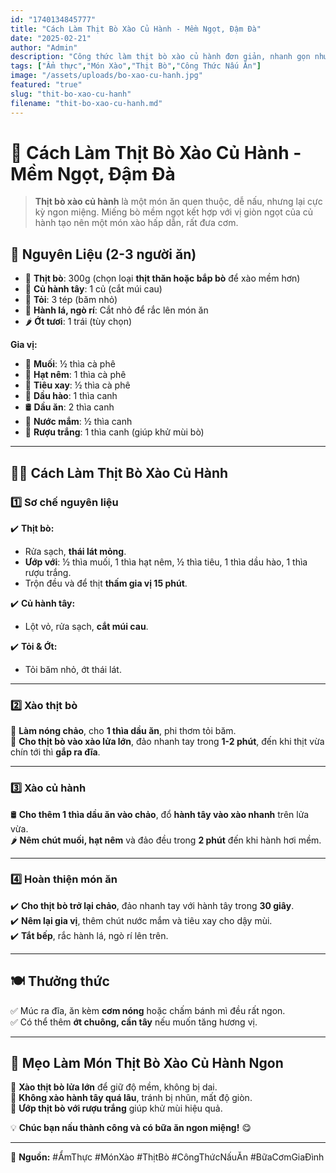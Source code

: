 ```yaml
---
id: "1740134845777"
title: "Cách Làm Thịt Bò Xào Củ Hành - Mềm Ngọt, Đậm Đà"
date: "2025-02-21"
author: "Admin"
description: "Công thức làm thịt bò xào củ hành đơn giản, nhanh gọn nhưng vẫn thơm ngon, hấp dẫn."
tags: ["Ẩm thực","Món Xào","Thịt Bò","Công Thức Nấu Ăn"]
image: "/assets/uploads/bo-xao-cu-hanh.jpg"
featured: "true"
slug: "thit-bo-xao-cu-hanh"
filename: "thit-bo-xao-cu-hanh.md"
---
```

# 🥩 Cách Làm Thịt Bò Xào Củ Hành - Mềm Ngọt, Đậm Đà  

>**Thịt bò xào củ hành** là một món ăn quen thuộc, dễ nấu, nhưng lại cực kỳ ngon miệng. Miếng bò mềm ngọt kết hợp với vị giòn ngọt của củ hành tạo nên một món xào hấp dẫn, rất đưa cơm.  


## 🛒 **Nguyên Liệu** (2-3 người ăn)  
- 🥩 **Thịt bò**: 300g (chọn loại **thịt thăn hoặc bắp bò** để xào mềm hơn)  
- 🧅 **Củ hành tây**: 1 củ (cắt múi cau)  
- 🧄 **Tỏi**: 3 tép (băm nhỏ)  
- 🌿 **Hành lá, ngò rí**: Cắt nhỏ để rắc lên món ăn  
- 🌶️ **Ớt tươi**: 1 trái (tùy chọn)  

**Gia vị:**  
- 🧂 **Muối**: ½ thìa cà phê  
- 🍚 **Hạt nêm**: 1 thìa cà phê  
- 🌿 **Tiêu xay**: ½ thìa cà phê  
- 🥢 **Dầu hào**: 1 thìa canh  
- 🛢️ **Dầu ăn**: 2 thìa canh  
- 🥄 **Nước mắm**: ½ thìa canh  
- 🍷 **Rượu trắng**: 1 thìa canh (giúp khử mùi bò)  

---

## 👩‍🍳 **Cách Làm Thịt Bò Xào Củ Hành**  

### 1️⃣ **Sơ chế nguyên liệu**  
✔️ **Thịt bò:**  
- Rửa sạch, **thái lát mỏng**.  
- **Ướp với**: ½ thìa muối, 1 thìa hạt nêm, ½ thìa tiêu, 1 thìa dầu hào, 1 thìa rượu trắng.  
- Trộn đều và để thịt **thấm gia vị 15 phút**.  

✔️ **Củ hành tây:**  
- Lột vỏ, rửa sạch, **cắt múi cau**.  

✔️ **Tỏi & Ớt:**  
- Tỏi băm nhỏ, ớt thái lát.  

---

### 2️⃣ **Xào thịt bò**  
🥄 **Làm nóng chảo**, cho **1 thìa dầu ăn**, phi thơm tỏi băm.  
🥩 **Cho thịt bò vào xào lửa lớn**, đảo nhanh tay trong **1-2 phút**, đến khi thịt vừa chín tới thì **gắp ra đĩa**.  

---

### 3️⃣ **Xào củ hành**  
🛢️ **Cho thêm 1 thìa dầu ăn vào chảo**, đổ **hành tây vào xào nhanh** trên lửa vừa.  
🌶️ **Nêm chút muối, hạt nêm** và đảo đều trong **2 phút** đến khi hành hơi mềm.  

---

### 4️⃣ **Hoàn thiện món ăn**  
✔️ **Cho thịt bò trở lại chảo**, đảo nhanh tay với hành tây trong **30 giây**.  
✔️ **Nêm lại gia vị**, thêm chút nước mắm và tiêu xay cho dậy mùi.  
✔️ **Tắt bếp**, rắc hành lá, ngò rí lên trên.  

---

## 🍽️ **Thưởng thức**  
✅ Múc ra đĩa, ăn kèm **cơm nóng** hoặc chấm bánh mì đều rất ngon.  
✅ Có thể thêm **ớt chuông, cần tây** nếu muốn tăng hương vị.  

---

## 📌 **Mẹo Làm Món Thịt Bò Xào Củ Hành Ngon**  
🔹 **Xào thịt bò lửa lớn** để giữ độ mềm, không bị dai.  
🔹 **Không xào hành tây quá lâu**, tránh bị nhũn, mất độ giòn.  
🔹 **Ướp thịt bò với rượu trắng** giúp khử mùi hiệu quả.  

💡 **Chúc bạn nấu thành công và có bữa ăn ngon miệng!** 😋  

---

📌 **Nguồn:** #ẨmThực #MónXào #ThịtBò #CôngThứcNấuĂn #BữaCơmGiaĐình